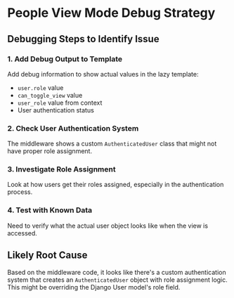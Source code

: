 # People View Mode Debug Strategy

## Debugging Steps to Identify Issue

### 1. Add Debug Output to Template
Add debug information to show actual values in the lazy template:
- `user.role` value
- `can_toggle_view` value  
- `user_role` value from context
- User authentication status

### 2. Check User Authentication System
The middleware shows a custom `AuthenticatedUser` class that might not have proper role assignment.

### 3. Investigate Role Assignment
Look at how users get their roles assigned, especially in the authentication process.

### 4. Test with Known Data
Need to verify what the actual user object looks like when the view is accessed.

## Likely Root Cause
Based on the middleware code, it looks like there's a custom authentication system that creates an `AuthenticatedUser` object with role assignment logic. This might be overriding the Django User model's role field.